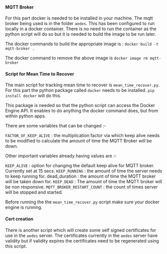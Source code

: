#### MQTT Broker

For this part docker is needed to be installed in your machine.
The mqtt broker being used is in the folder `aedes`. 
This has been configured to run locally in a docker container.
There is no need to run the container as the python script will do so 
but it is needed to build the image to be run later.

The docker commands to build the appropriate image is :
`docker build -t mqtt-broker . `

The docker command to remove the above image is
`docker image rm mqtt-broker`

#### Script for Mean Time to Recover

The main script for tracking mean time to recover is `mean_time_recover.py`.
For this part the python package called `docker` needs to be installed.
`pip install docker` will do this. 

This package is needed so that the python script can access the Docker Engine API. 
It enables to do anything the docker command does, but from within python apps.

There are some variables that can be changed :-

`FACTOR_OF_KEEP_ALIVE` : the multiplication factor via which keep alive needs to be modified to calculate the amount of time the MQTT Broker will be down.

Other important variables already having values are :-

`KEEP_ALIVE` : option for changing the default keep alive for MQTT broker. Currently set at 15 secs.
`KEEP_RUNNING` : the amount of time the server needs to keep running for.
dead_duration : the amount of time the MQTT broker will be taken down for.
`KEEP_DEAD` : The amount of time the MQTT broker will be non responsive.
`MQTT_BROKER_RESTART_COUNT` : the count of times server will be stopped and started.

Before running the the `mean_time_recover.py` script make sure your docker engine is running.

#### Cert creation

There is another script which will create some self signed certificates for use in the `aedes` server.
The certificates currently in the `aedes` server have validity but if validity expires the certificates need to be regenerated using this script.